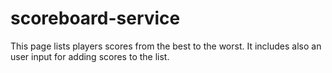 # scoreboard-service
This page lists players scores from the best to the worst. It includes also an user input for adding scores to the list.
